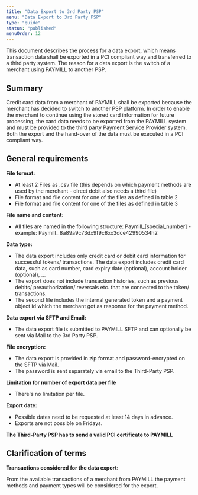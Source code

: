```yaml
---
title: "Data Export to 3rd Party PSP"
menu: "Data Export to 3rd Party PSP"
type: "guide"
status: "published"
menuOrder: 12
---
```


This document describes the process for a data export, which means transaction data shall be exported in a PCI compliant way and transferred to a third party system. The reason for a data export is the switch of a merchant using PAYMILL to another PSP.

## Summary

Credit card data from a merchant of PAYMILL shall be exported because the merchant has decided to switch to another PSP platform. In order to enable the merchant to continue using the stored card information for future processing, the card data needs to be exported from the PAYMILL system and must be provided to the third party Payment Service Provider system. Both the export and the hand-over of the data must be executed in a PCI compliant way.

## General requirements

**File format:**

  - At least 2 Files as .csv file (this depends on which payment methods are used by the merchant - direct debit also needs a third file)
  - File format and file content for one of the files as defined in table 2
  - File format and file content for one of the files as defined in table 3

**File name and content:**

  - All files are named in the following structure: Paymill_[special_number] - example: Paymill_ 8a89a9c73dx9f9c8xx3dce42990534h2

**Data type:**

  - The data export includes only credit card or debit card information for successful tokens/ transactions. The data export includes credit card data, such as card number, card expiry date (optional), account holder (optional), ...
  - The export does not include transaction histories, such as previous debits/ preauthorization/ reversals etc. that are connected to the token/ transactions.
  - The second file includes the internal generated token and a payment object id which the merchant got as response for the payment method.

**Data export via SFTP and Email:**

  - The data export file is submitted to PAYMILL SFTP and can optionally be sent via Mail to the 3rd Party PSP.

**File encryption:**

  - The data export is provided in zip format and password-encrypted on the SFTP via Mail.
  - The password is sent separately via email to the Third-Party PSP.

**Limitation for number of export data per file**
  - There's no limitation per file.

**Export date:**

  - Possible dates need to be requested at least 14 days in advance.
  - Exports are not possible on Fridays.

**The Third-Party PSP has to send a valid PCI certificate to PAYMILL**

## Clarification of terms

**Transactions considered for the data export:**

From the available transactions of a merchant from PAYMILL the payment methods and payment types will be considered for the export.

